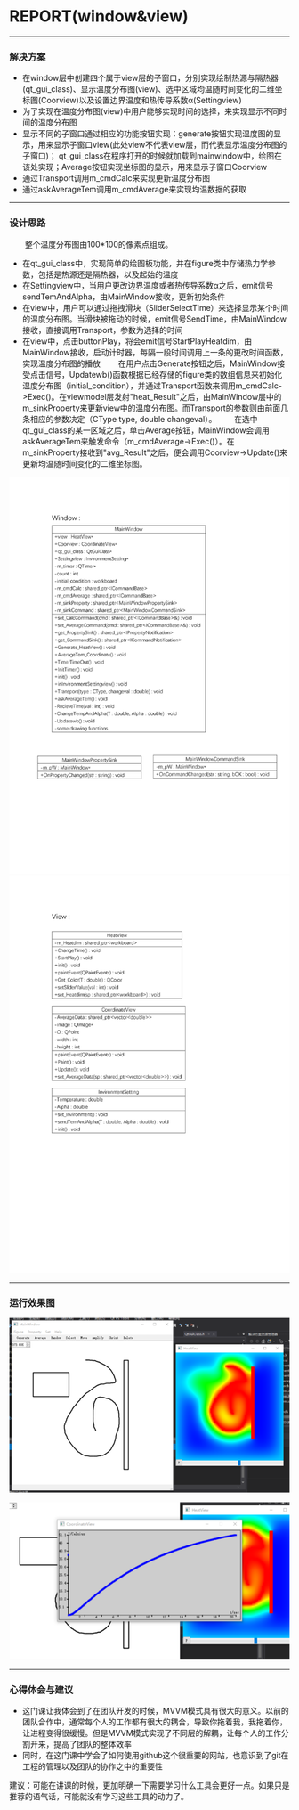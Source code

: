 # REPORT(window&view)

-------------------

### 解决方案

- 在window层中创建四个属于view层的子窗口，分别实现绘制热源与隔热器(qt_gui_class)、显示温度分布图(view)、选中区域均温随时间变化的二维坐标图(Coorview)以及设置边界温度和热传导系数α(Settingview)
- 为了实现在温度分布图(view)中用户能够实现时间的选择，来实现显示不同时间的温度分布图
- 显示不同的子窗口通过相应的功能按钮实现：generate按钮实现温度图的显示，用来显示子窗口view(此处view不代表view层，而代表显示温度分布图的子窗口)； qt_gui_class在程序打开的时候就加载到mainwindow中，绘图在该处实现；Average按钮实现坐标图的显示，用来显示子窗口Coorview
- 通过Transport调用m_cmdCalc来实现更新温度分布图
- 通过askAverageTem调用m_cmdAverage来实现均温数据的获取

------------------------

### 设计思路

&emsp;&emsp;整个温度分布图由100*100的像素点组成。
- 在qt_gui_class中，实现简单的绘图板功能，并在figure类中存储热力学参数，包括是热源还是隔热器，以及起始的温度
- 在Settingview中，当用户更改边界温度或者热传导系数α之后，emit信号sendTemAndAlpha，由MainWindow接收，更新初始条件
- 在view中，用户可以通过拖拽滑块（SliderSelectTime）来选择显示某个时间的温度分布图。当滑块被拖动的时候，emit信号SendTime，由MainWindow接收，直接调用Transport，参数为选择的时间
- 在view中，点击buttonPlay，将会emit信号StartPlayHeatdim，由MainWindow接收，启动计时器，每隔一段时间调用上一条的更改时间函数，实现温度分布图的播放
&emsp;&emsp;在用户点击Generate按钮之后，MainWindow接受点击信号，Updatewb()函数根据已经存储的figure类的数组信息来初始化温度分布图（initial_condition），并通过Transport函数来调用m_cmdCalc->Exec()。在viewmodel层发射"heat_Result"之后，由MainWindow层中的m_sinkProperty来更新view中的温度分布图。而Transport的参数则由前面几条相应的参数决定（CType type, double changeval）。
&emsp;&emsp;在选中qt_gui_class的某一区域之后，单击Average按钮，MainWindow会调用askAverageTem来触发命令（m_cmdAverage->Exec()）。在m_sinkProperty接收到"avg_Result"之后，便会调用Coorview->Update()来更新均温随时间变化的二维坐标图。


![MainWindow](https://github.com/SobolevSpace/HeatSim/blob/master/doc/Images/structure(1)thy.jpg)
![View](https://github.com/SobolevSpace/HeatSim/blob/master/doc/Images/structure(2)thy.jpg )

-------
### 运行效果图

![Effect1](https://github.com/SobolevSpace/HeatSim/blob/master/doc/Images/effect(1)thy.png)

![Effect2](https://github.com/SobolevSpace/HeatSim/blob/master/doc/Images/effect(2)thy.png)

-----
### 心得体会与建议
- 这门课让我体会到了在团队开发的时候，MVVM模式具有很大的意义。以前的团队合作中，通常每个人的工作都有很大的耦合，导致你拖着我，我拖着你，让进程变得很缓慢。但是MVVM模式实现了不同层的解耦，让每个人的工作分割开来，提高了团队的整体效率
- 同时，在这门课中学会了如何使用github这个很重要的网站，也意识到了git在工程的管理以及团队的协作之中的重要性

建议：可能在讲课的时候，更加明确一下需要学习什么工具会更好一点。如果只是推荐的语气话，可能就没有学习这些工具的动力了。
